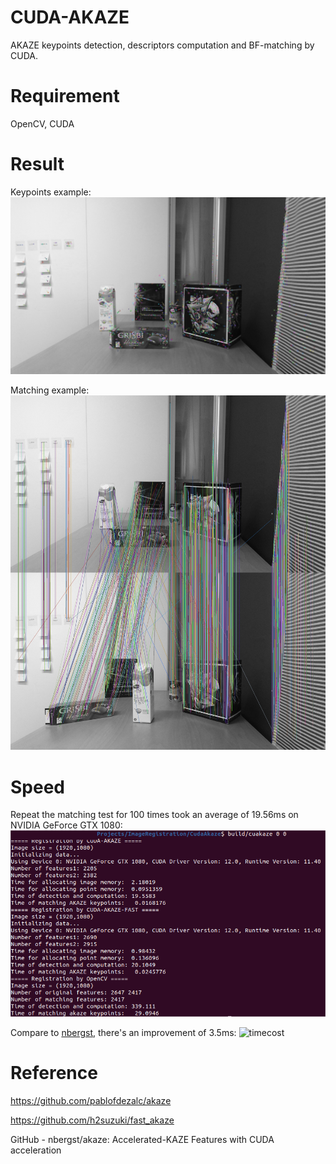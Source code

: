 # CUDA-AKAZE
AKAZE keypoints detection, descriptors computation and BF-matching by CUDA.

# Requirement
OpenCV, CUDA

# Result
Keypoints example:
![Keypoint](https://github.com/Accustomer/CUDA-AKAZE/blob/main/data/akaze_show1.jpg)

Matching example:
![Match](https://github.com/Accustomer/CUDA-AKAZE/blob/main/data/akaze_show_matched.jpg)

# Speed
Repeat the matching test for 100 times took an average of 19.56ms on NVIDIA GeForce GTX 1080:
![timecost-of-all](https://github.com/Accustomer/CUDA-AKAZE/blob/main/data/timecost.png)

Compare to [nbergst](https://github.com/nbergst/akaze), there's an improvement of 3.5ms:
![timecost](https://user-images.githubusercontent.com/46698134/224546520-02d06e03-fb1e-4dbc-aa70-508ff1dd2501.png)

# Reference
https://github.com/pablofdezalc/akaze

https://github.com/h2suzuki/fast_akaze

GitHub - nbergst/akaze: Accelerated-KAZE Features with CUDA acceleration


